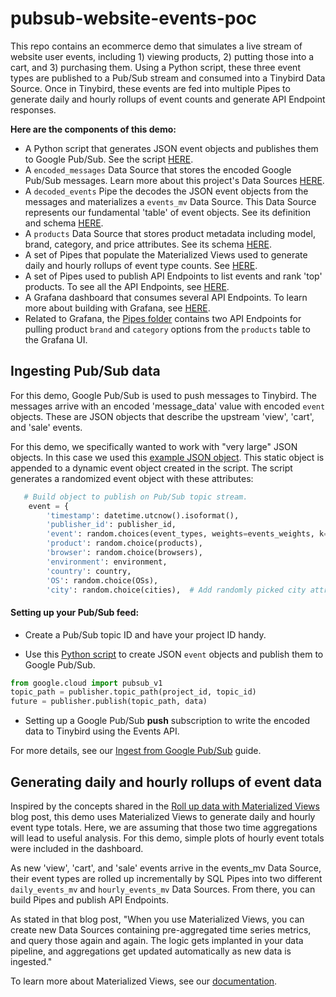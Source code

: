 # pubsub-website-events-poc

This repo contains an ecommerce demo that simulates a live stream of website user events, including 1) viewing products, 2) putting those into a cart, and 3) purchasing them. Using a Python script, these three event types are published to a Pub/Sub stream and consumed into a Tinybird Data Source. Once in Tinybird, these events are fed into multiple Pipes to generate daily and hourly rollups of event counts and generate API Endpoint responses. 

**Here are the components of this demo:**
+ A Python script that generates JSON event objects and publishes them to Google Pub/Sub. See the script [HERE](./data-generator/pubsub_json_generator.py).
+ A `encoded_messages` Data Source that stores the encoded Google Pub/Sub messages. Learn more about this project's Data Sources [HERE](./data-project/datasources/README.md). 
+ A `decoded_events` Pipe the decodes the JSON event objects from the messages and materializes a `events_mv` Data Source. This Data Source represents our fundamental 'table' of event objects. See its definition and schema [HERE](./data-project/pipes/decoded_events.pipe).
+ A `products` Data Source that stores product metadata including model, brand, category, and price attributes. See its schema [HERE](./data-project/datasources/products.datasource).
+ A set of Pipes that populate the Materialized Views used to generate daily and hourly rollups of event type counts. See [HERE](./data-project/pipes/).
 + A set of Pipes used to publish API Endpoints to list events and rank 'top' products. To see all the API Endpoints, see [HERE](./data-project/endpoints/).
+ A Grafana dashboard that consumes several API Endpoints. To learn more about building with Grafana, see [HERE](./dashboard/README.md).
+ Related to Grafana, the [Pipes folder](./data-project/pipes/) contains two API Endpoints for pulling product `brand` and `category` options from the `products` table to the Grafana UI. 


## Ingesting Pub/Sub data

For this demo, Google Pub/Sub is used to push messages to Tinybird. The messages arrive with an encoded 'message_data' value with encoded `event` objects. These are JSON objects that describe the upstream 'view', 'cart', and 'sale' events. 

For this demo, we specifically wanted to work with "very large" JSON objects. In this case we used this [example JSON object](./event-object/event-example.json). This static object is appended to a dynamic event object created in the script. The script generates a randomized event object with these attributes:

```python
   # Build object to publish on Pub/Sub topic stream.
    event = {
        'timestamp': datetime.utcnow().isoformat(),
        'publisher_id': publisher_id,
        'event': random.choices(event_types, weights=events_weights, k=1)[0],
        'product': random.choice(products),
        'browser': random.choice(browsers),
        'environment': environment,
        'country': country,
        'OS': random.choice(OSs),
        'city': random.choice(cities),  # Add randomly picked city attribute
```

#### Setting up your Pub/Sub feed: 

* Create a Pub/Sub topic ID and have your project ID handy. 

* Use this [Python script](./data-generator/pubsub_json_generator.py) to create JSON `event` objects and publish them to Google Pub/Sub. 

```python
from google.cloud import pubsub_v1
topic_path = publisher.topic_path(project_id, topic_id)
future = publisher.publish(topic_path, data)
```
* Setting up a Google Pub/Sub **push** subscription to write the encoded data to Tinybird using the Events API. 

For more details, see our [Ingest from Google Pub/Sub](https://www.tinybird.co/docs/guides/ingest-from-google-pubsub.html) guide.

## Generating daily and hourly rollups of event data

Inspired by the concepts shared in the [Roll up data with Materialized Views](https://www.tinybird.co/blog-posts/roll-up-data-with-materialized-views) blog post, this demo uses Materialized Views to generate daily and hourly event type totals. Here, we are assuming that those two time aggregations will lead to useful analysis. For this demo, simple plots of hourly event totals were included in the dashboard. 

As new 'view', 'cart', and 'sale' events arrive in the events_mv Data Source, their event types are rolled up incrementally by SQL Pipes into two different `daily_events_mv` and `hourly_events_mv` Data Sources. From there, you can build Pipes and publish API Endpoints. 

As stated in that blog post, "When you use Materialized Views, you can create new Data Sources containing pre-aggregated time series metrics, and query those again and again. The logic gets implanted in your data pipeline, and aggregations get updated automatically as new data is ingested."

To learn more about Materialized Views, see our [documentation](https://www.tinybird.co/docs/concepts/materialized-views.html).

